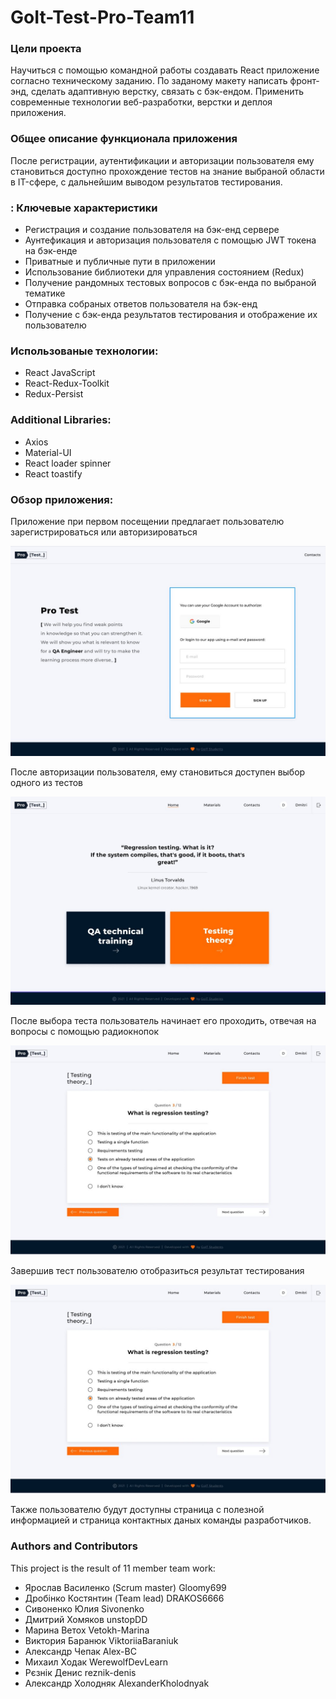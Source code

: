 # GoIt-Test-Pro-Team11

### Цели проекта

Научиться с помощью командной работы создавать React приложение согласно
техническому заданию. По заданому макету написать фронт-энд, сделать адаптивную
верстку, связать с бэк-ендом. Применить современные технологии веб-разработки,
верстки и деплоя приложения.

### Общее описание функционала приложения

После регистрации, аутентификации и авторизации пользователя ему становиться
доступно прохождение тестов на знание выбраной области в IT-сфере, с дальнейшим
выводом результатов тестирования.

### : Ключевые характеристики

- Регистрация и создание пользователя на бэк-енд сервере
- Аунтефикация и авторизация пользователя с помощью JWT токена на бэк-енде
- Приватные и публичные пути в приложении
- Использование библиотеки для управления состоянием (Redux)
- Получение рандомных тестовых вопросов с бэк-енда по выбраной тематике
- Отправка собраных ответов пользователя на бэк-енд
- Получение с бэк-енда результатов тестирования и отображение их пользователю

### Использованые технологии:

- React JavaScript
- React-Redux-Toolkit
- Redux-Persist

### Additional Libraries:

- Axios
- Material-UI
- React loader spinner
- React toastify

### Обзор приложения:

Приложение при первом посещении предлагает пользователю зарегистрироваться или
авторизироваться

![Login View](src/images/ReadmeLoginPage.jpg)

После авторизации пользователя, ему становиться доступен выбор одного из тестов

![Tests Choice Page](src/images/ReadmeTestChoice.jpg)

После выбора теста пользователь начинает его проходить, отвечая на вопросы с
помощью радиокнопок

![Testing page](src/images/ReadmeTestPage.jpg)

Завершив тест пользователю отобразиться результат тестирования

![Test result page](src/images/ReadmeTestPage.jpg)

Также пользователю будут доступны страница с полезной информацией и страница
контактных даных команды разработчиков.

### Authors and Contributors

This project is the result of 11 member team work:

- Ярослав Василенко (Scrum master) Gloomy699
- Дробінко Костянтин (Team lead) DRAKOS6666
- Сивоненко Юлия Sivonenko
- Дмитрий Хомяков unstopDD
- Марина Ветох Vetokh-Marina
- Виктория Баранюк ViktoriiaBaraniuk
- Александр Чепак Alex-BC
- Михаил Ходак WerewolfDevLearn
- Рєзнік Денис reznik-denis
- Александр Холодняк AlexanderKholodnyak
